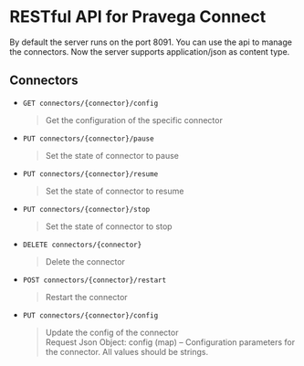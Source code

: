 # RESTful API for Pravega Connect

By default the server runs on the port 8091. You can use the api to manage the connectors. 
Now the server supports application/json as content type.
## Connectors

- ```GET connectors/{connector}/config```

    > Get the configuration of the specific connector

- ```PUT connectors/{connector}/pause```

    > Set the state of connector to pause
                                         
- ```PUT connectors/{connector}/resume```

    > Set the state of connector to resume

- ```PUT connectors/{connector}/stop```

    > Set the state of connector to stop     
- ```DELETE connectors/{connector}```

    > Delete the connector  
- ```POST connectors/{connector}/restart```

    > Restart the connector  
- ```PUT connectors/{connector}/config```
 
    > Update the config of the connector   
 Request Json Object: config (map) – Configuration parameters for the connector. All values should be strings.
                                                                                                                                                                                                    